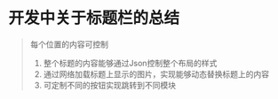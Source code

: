# 开发中关于标题栏的总结
> 每个位置的内容可控制
> 1. 整个标题的内容能够通过Json控制整个布局的样式
> 2. 通过网络加载标题上显示的图片，实现能够动态替换标题上的内容
> 3. 可定制不同的按钮实现跳转到不同模块


